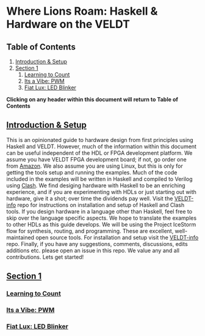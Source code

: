 # Where Lions Roam: Haskell & Hardware on the VELDT

## Table of Contents
1. [Introduction & Setup](https://github.com/standardsemiconductor/VELDT-getting-started#introduction--setup)
2. [Section 1](https://github.com/standardsemiconductor/VELDT-getting-started#section-1)
   1. [Learning to Count](https://github.com/standardsemiconductor/VELDT-getting-started#learning-to-count)
   2. [Its a Vibe: PWM](https://github.com/standardsemiconductor/VELDT-getting-started#its-a-vibe-pwm)
   3. [Fiat Lux: LED Blinker](https://github.com/standardsemiconductor/VELDT-getting-started#fiat-lux-led-blinker)
   
**Clicking on any header within this document will return to Table of Contents** 

## [Introduction & Setup](https://github.com/standardsemiconductor/VELDT-getting-started#table-of-contents)
  This is an opinionated guide to hardware design from first principles using Haskell and VELDT. However, much of the information within this document can be useful independent of the HDL or FPGA development platform. We assume you have VELDT FPGA development board; if not, go order one from [Amazon](https://www.amazon.com/dp/B08F9T8DFT?ref=myi_title_dp). We also assume you are using Linux, but this is only for getting the tools setup and running the examples. 
  Much of the code included in the examples will be written in Haskell and compiled to Verilog using [Clash](https://clash-lang.org/). We find desiging hardware with Haskell to be an enriching experience, and if you are experimenting with HDLs or just starting out with hardware, give it a shot; over time the dividends pay well. Visit the [VELDT-info](https://github.com/standardsemiconductor/VELDT-info#clash) repo for instructions on installation and setup of Haskell and Clash tools. If you design hardware in a language other than Haskell, feel free to skip over the language specific aspects. We hope to translate the examples to other HDLs as this guide develops.
  We will be using the Project IceStorm flow for synthesis, routing, and programming. These are excellent, well-maintained open source tools. For installation and setup visit the [VELDT-info](https://github.com/standardsemiconductor/VELDT-info#project-icestorm) repo.
  Finally, if you have any suggestions, comments, discussions, edits additions etc. please open an issue in this repo. We value any and all contributions. Lets get started!
## [Section 1](https://github.com/standardsemiconductor/VELDT-getting-started#table-of-contents)
### [Learning to Count](https://github.com/standardsemiconductor/VELDT-getting-started#table-of-contents)
### [Its a Vibe: PWM](https://github.com/standardsemiconductor/VELDT-getting-started#table-of-contents)
### [Fiat Lux: LED Blinker](https://github.com/standardsemiconductor/VELDT-getting-started#table-of-contents)
